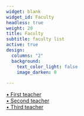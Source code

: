 ```yaml
---
widget: blank
widget_id: Faculty
headless: true
weight: 20
title: Faculty
subtitle: faculty list
active: true
design:
  columns: "2"
  background:
    text_color_light: false
    image_darken: 0
    
---
```

[• First teacher](/../author/hua-xu/)<br/>
[• Second teacher](/../author/junhui-deng/)<br/>
[• Third teacher](/../author/xiaomin-sun/)<br/>
